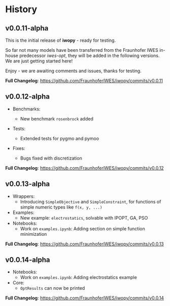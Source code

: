 # History

## v0.0.11-alpha

This is the initial release of **iwopy** - ready for testing.

So far not many models have been transferred from the Fraunhofer IWES in-house predecessor *iwes-opt*, they will be added in the following versions. We are just getting started here!

Enjoy - we are awaiting comments and issues, thanks for testing.

**Full Changelog**: https://github.com/FraunhoferIWES/iwopy/commits/v0.0.11

## v0.0.12-alpha

- Benchmarks:
    - New benchmark `rosenbrock` added

- Tests:
    - Extended tests for pygmo and pymoo

- Fixes:
    - Bugs fixed with discretization
    
**Full Changelog**: https://github.com/FraunhoferIWES/iwopy/commits/v0.0.12

## v0.0.13-alpha

- Wrappers:
    - Introducing `SimpleObjective` and `SimpleConstraint`, for functions of simple numeric types like `f(x, y, ...)`
- Examples:
    - New example: `electrostatics`, solvable with IPOPT, GA, PSO
- Notebooks:
    - Work on `examples.ipynb`: Adding section on simple function minimization
    
**Full Changelog**: https://github.com/FraunhoferIWES/iwopy/commits/v0.0.13

## v0.0.14-alpha

- Notebooks:
    - Work on `examples.ipynb`: Adding electrostatics example
- Core:
    - `OptResults` can now be printed

**Full Changelog**: https://github.com/FraunhoferIWES/iwopy/commits/v0.0.14
